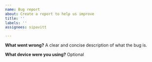 ```yaml
---
name: Bug report
about: Create a report to help us improve
title: ''
labels: ''
assignees: sipavitt

---
```


**What went wrong?**
A clear and concise description of what the bug is.

**What device were you using?**
Optional
